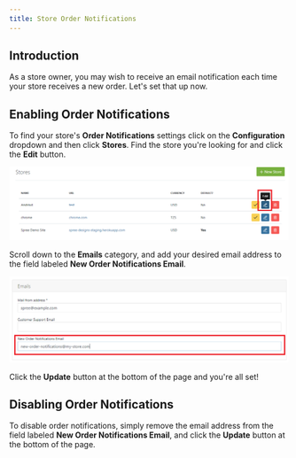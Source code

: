```yaml
---
title: Store Order Notifications
---
```


## Introduction

As a store owner, you may wish to receive an email notification each time your store receives a new order. Let's set that up now.

## Enabling Order Notifications

To find your store's **Order Notifications** settings click on the **Configuration** dropdown and then click **Stores**. Find the store you're looking for and click the **Edit** button.

![Admin: Stores List with Edit Button Highlighted](../../../images/user/config/admin_stores_index_edit_action_hlighted.png)

Scroll down to the **Emails** category, and add your desired email address to the field labeled **New Order Notifications Email**.

![Admin: Store Emails Group](../../../images/user/config/admin_stores_form_emails_group.png)

Click the **Update** button at the bottom of the page and you're all set!

## Disabling Order Notifications

To disable order notifications, simply remove the email address from the field labeled **New Order Notifications Email**, and click the **Update** button at the bottom of the page.

